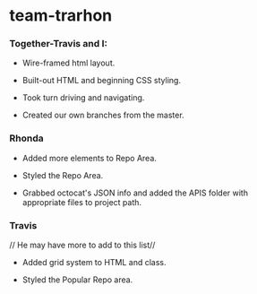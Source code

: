 # team-trarhon

### Together-Travis and I:

* Wire-framed html layout.

* Built-out HTML and beginning CSS      styling.

* Took turn driving and navigating.

* Created our own branches from the master.

### Rhonda

* Added more elements to Repo Area.

* Styled the Repo Area.

* Grabbed octocat's JSON info and added the APIS folder with appropriate files to project path.

### Travis
// He may have more to add to this list//

* Added grid system to HTML and class.

* Styled the Popular Repo area.
